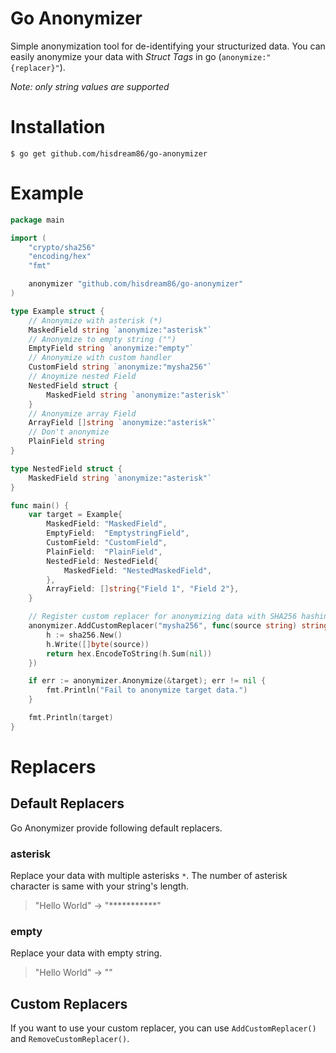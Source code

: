 # Go Anonymizer
Simple anonymization tool for de-identifying your structurized data. You can easily anonymize your data with *Struct Tags* in go (`anonymize:"{replacer}"`).

*Note: only string values are supported*

# Installation
    $ go get github.com/hisdream86/go-anonymizer

# Example
```go
package main

import (
	"crypto/sha256"
	"encoding/hex"
	"fmt"

	anonymizer "github.com/hisdream86/go-anonymizer"
)

type Example struct {
	// Anonymize with asterisk (*)
	MaskedField string `anonymize:"asterisk"`
	// Anonymize to empty string ("")
	EmptyField string `anonymize:"empty"`
	// Anonymize with custom handler
	CustomField string `anonymize:"mysha256"`
	// Anoymize nested Field
	NestedField struct {
		MaskedField string `anonymize:"asterisk"`
	}
	// Anonymize array Field
	ArrayField []string `anonymize:"asterisk"`
	// Don't anonymize
	PlainField string
}

type NestedField struct {
	MaskedField string `anonymize:"asterisk"`
}

func main() {
	var target = Example{
		MaskedField: "MaskedField",
		EmptyField:  "EmptystringField",
		CustomField: "CustomField",
		PlainField:  "PlainField",
		NestedField: NestedField{
			MaskedField: "NestedMaskedField",
		},
		ArrayField: []string{"Field 1", "Field 2"},
	}

	// Register custom replacer for anonymizing data with SHA256 hashing
	anonymizer.AddCustomReplacer("mysha256", func(source string) string {
		h := sha256.New()
		h.Write([]byte(source))
		return hex.EncodeToString(h.Sum(nil))
	})

	if err := anonymizer.Anonymize(&target); err != nil {
		fmt.Println("Fail to anonymize target data.")
	}

	fmt.Println(target)
}
```

# Replacers

## Default Replacers
Go Anonymizer provide following default replacers.

### asterisk
Replace your data with multiple asterisks `*`. The number of asterisk character is same with your string's length.

> "Hello World" -> "***********"

### empty
Replace your data with empty string.

> "Hello World" -> ""

## Custom Replacers
If you want to use your custom replacer, you can use `AddCustomReplacer()` and `RemoveCustomReplacer()`.